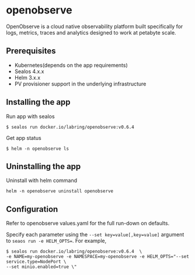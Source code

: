 # openobserve

OpenObserve is a cloud native observability platform built specifically for logs, metrics, traces and analytics designed to work at petabyte scale.

## Prerequisites

- Kubernetes(depends on the app requirements)
- Sealos 4.x.x
- Helm 3.x.x
- PV provisioner support in the underlying infrastructure

## Installing the app

Run app with sealos

```shell
$ sealos run docker.io/labring/openobserve:v0.6.4
```

Get app status

```shell
$ helm -n openobserve ls
```

## Uninstalling the app

Uninstall with helm command

```shell
helm -n openobserve uninstall openobserve
```

## Configuration

Refer to openobserve values.yaml for the full run-down on defaults.

Specify each parameter using the `--set key=value[,key=value]` argument to `seaos run -e HELM_OPTS=`. For example,

```shell
$ sealos run docker.io/labring/openobserve:v0.6.4  \
-e NAME=my-openobserve -e NAMESPACE=my-openobserve -e HELM_OPTS="--set service.type=NodePort \
--set minio.enabled=true \"
```
